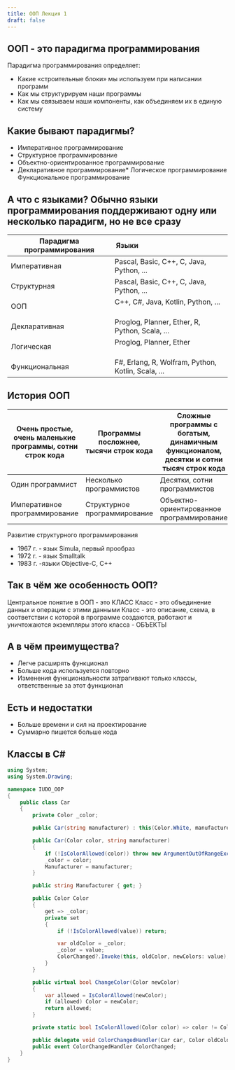 ```yaml
---
title: ООП Лекция 1
draft: false
---
```


## ООП - это парадигма программирования

Парадигма программирования определяет:

- Какие «строительные блоки» мы используем при написании программ
- Как мы структурируем наши программы
- Как мы связываем наши компоненты, как объединяем их в единую систему

## Какие бывают парадигмы?

- Императивное программирование
- Структурное программирование
- Объектно-ориентированное программирование
- Декларативное программирование\* Логическое программирование Функциональное программирование

## А что с языками? Обычно языки программирования поддерживают одну или несколько парадигм, но не все сразу

| Парадигма программирования | Языки                                              |
| -------------------------- | -------------------------------------------------- |
| Императивная               | Pascal, Basic, C++, C, Java, Python, ...           |
| Структурная                | Pascal, Basic, C++, C, Java, Python, ...           |
| ООП                        | C++, C#, Java, Kotlin, Python, ...                 |
| Декларативная              | Proglog, Planner, Ether, R, Python, Scala, ...     |
| Логическая                 | Proglog, Planner, Ether                            |
| Функциональная             | F#, Erlang, R, Wolfram, Python, Kotlin, Scala, ... |

## История ООП

| Очень простые, очень маленькие программы, сотни строк кода | Программы посложнее, тысячи строк кода | Сложные программы с богатым, динамичным функционалом, десятки и сотни тысяч строк кода |
| ---------------------------------------------------------- | -------------------------------------- | -------------------------------------------------------------------------------------- |
| Один программист                                           | Несколько программистов                | Десятки, сотни программистов                                                           |
| Императивное программирование                              | Структурное программирование           | Объектно-ориентированное программирование                                              |

Развитие структурного программирования

- 1967 г. - язык Simula, первый прообраз
- 1972 г. - язык Smalltalk
- 1983 г. -языки Objective-C, C++

## Так в чём же особенность ООП?

Центральное понятие в ООП - это КЛАСС Класс - это объединение данных и операции с этими данными Класс - это описание, схема, в соответствии с которой в программе создаются, работают и уничтожаются экземпляры этого класса - ОБЪЕКТЫ

## А в чём преимущества?

- Легче расширять функционал
- Больше кода используется повторно
- Изменения функциональности затрагивают только классы, ответственные за этот функционал

## Есть и недостатки

- Больше времени и сил на проектирование
- Суммарно пишется больше кода

## Классы в С\#

```C#
using System;
using System.Drawing;

namespace IUDO_OOP
{
    public class Car
    {
        private Color _color;

        public Car(string manufacturer) : this(Color.White, manufacturer) { }

        public Car(Color color, string manufacturer)
        {
            if (!IsColorAllowed(color)) throw new ArgumentOutOfRangeException(nameof(color));
            _color = color;
            Manufacturer = manufacturer;
        }

        public string Manufacturer { get; }

        public Color Color
        {
            get => _color;
            private set
            {
                if (!IsColorAllowed(value)) return;

                var oldColor = _color;
                _color = value;
                ColorChanged?.Invoke(this, oldColor, newColors: value);
            }
        }

        public virtual bool ChangeColor(Color newColor)
        {
            var allowed = IsColorAllowed(newColor);
            if (allowed) Color = newColor;
            return allowed;
        }

        private static bool IsColorAllowed(Color color) => color != Color.Blue;

        public delegate void ColorChangedHandler(Car car, Color oldColor, Color newColor);
        public event ColorChangedHandler ColorChanged;
    }
}
```
